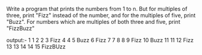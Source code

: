 Write a program that prints the numbers from 1 to n. But for multiples of three, print "Fizz" instead of the number, and for the multiples of five, print "Buzz". For numbers which are multiples of both three and five, print "FizzBuzz"

output:-
1   1
2   2
3   Fizz
4   4
5   Buzz
6   Fizz
7   7
8   8
9   Fizz
10  Buzz
11  11
12  Fizz
13  13
14  14
15  FizzBUzz